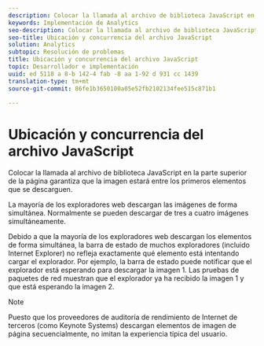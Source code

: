 ```yaml
---
description: Colocar la llamada al archivo de biblioteca JavaScript en la parte superior de la página garantiza que la imagen estará entre los primeros elementos que se descarguen.
keywords: Implementación de Analytics
seo-description: Colocar la llamada al archivo de biblioteca JavaScript en la parte superior de la página garantiza que la imagen estará entre los primeros elementos que se descarguen.
seo-title: Ubicación y concurrencia del archivo JavaScript
solution: Analytics
subtopic: Resolución de problemas
title: Ubicación y concurrencia del archivo JavaScript
topic: Desarrollador e implementación
uuid: ed 5118 a 8-b 142-4 fab -8 aa 1-92 d 931 cc 1439
translation-type: tm+mt
source-git-commit: 86fe1b3650100a05e52fb2102134fee515c871b1

---
```



# Ubicación y concurrencia del archivo JavaScript

Colocar la llamada al archivo de biblioteca JavaScript en la parte superior de la página garantiza que la imagen estará entre los primeros elementos que se descarguen.

La mayoría de los exploradores web descargan las imágenes de forma simultánea. Normalmente se pueden descargar de tres a cuatro imágenes simultáneamente.

Debido a que la mayoría de los exploradores web descargan los elementos de forma simultánea, la barra de estado de muchos exploradores (incluido Internet Explorer) no refleja exactamente qué elemento está intentando cargar el explorador. Por ejemplo, la barra de estado puede notificar que el explorador está esperando para descargar la imagen 1. Las pruebas de paquetes de red muestran que el explorador ya ha recibido la imagen 1 y que está esperando la imagen 2.

>[!NOTE]
>
>Puesto que los proveedores de auditoría de rendimiento de Internet de terceros (como Keynote Systems) descargan elementos de imagen de página secuencialmente, no imitan la experiencia típica del usuario.

